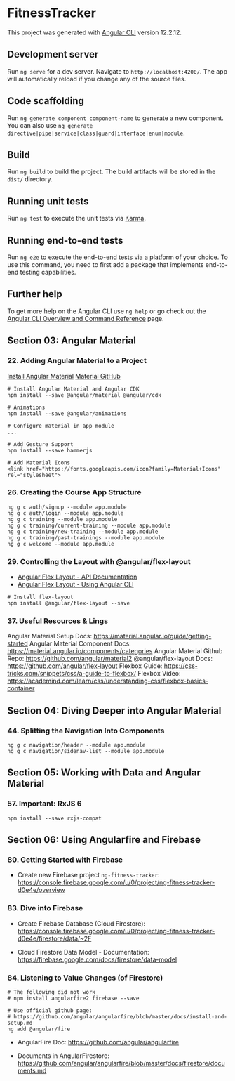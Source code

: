 # FitnessTracker

This project was generated with [Angular CLI](https://github.com/angular/angular-cli) version 12.2.12.

## Development server

Run `ng serve` for a dev server. Navigate to `http://localhost:4200/`. The app will automatically reload if you change any of the source files.

## Code scaffolding

Run `ng generate component component-name` to generate a new component. You can also use `ng generate directive|pipe|service|class|guard|interface|enum|module`.

## Build

Run `ng build` to build the project. The build artifacts will be stored in the `dist/` directory.

## Running unit tests

Run `ng test` to execute the unit tests via [Karma](https://karma-runner.github.io).

## Running end-to-end tests

Run `ng e2e` to execute the end-to-end tests via a platform of your choice. To use this command, you need to first add a package that implements end-to-end testing capabilities.

## Further help

To get more help on the Angular CLI use `ng help` or go check out the [Angular CLI Overview and Command Reference](https://angular.io/cli) page.

## Section 03: Angular Material

### 22. Adding Angular Material to a Project

[Install Angular Material](https://material.angular.io/guide/getting-started)
[Material GitHub](https://github.com/angular/components)


```
# Install Angular Material and Angular CDK
npm install --save @angular/material @angular/cdk

# Animations
npm install --save @angular/animations

# Configure material in app module
...

# Add Gesture Support
npm install --save hammerjs

# Add Material Icons
<link href="https://fonts.googleapis.com/icon?family=Material+Icons" rel="stylesheet">

```
### 26. Creating the Course App Structure

```
ng g c auth/signup --module app.module
ng g c auth/login --module app.module
ng g c training --module app.module
ng g c training/current-training --module app.module
ng g c training/new-training --module app.module
ng g c training/past-trainings --module app.module
ng g c welcome --module app.module
```

### 29. Controlling the Layout with @angular/flex-layout

* [Angular Flex Layout - API Documentation](https://github.com/angular/flex-layout/wiki/API-Documentation)
* [Angular Flex Layout - Using Angular CLI](https://github.com/angular/flex-layout/wiki/Using-Angular-CLI)

```
# Install flex-layout
npm install @angular/flex-layout --save
```

### 37. Useful Resources & Lings

Angular Material Setup Docs: https://material.angular.io/guide/getting-started
Angular Material Component Docs: https://material.angular.io/components/categories
Angular Material Github Repo: https://github.com/angular/material2
@angular/flex-layout Docs: https://github.com/angular/flex-layout
Flexbox Guide: https://css-tricks.com/snippets/css/a-guide-to-flexbox/
Flexbox Video: https://academind.com/learn/css/understanding-css/flexbox-basics-container

## Section 04: Diving Deeper into Angular Material

### 44. Splitting the Navigation Into Components

```
ng g c navigation/header --module app.module
ng g c navigation/sidenav-list --module app.module
```

## Section 05: Working with Data and Angular Material

### 57. Important: RxJS 6

```
npm install --save rxjs-compat
```

## Section 06: Using Angularfire and Firebase

### 80. Getting Started with Firebase

* Create new Firebase project `ng-fitness-tracker`:
https://console.firebase.google.com/u/0/project/ng-fitness-tracker-d0e4e/overview

### 83. Dive into Firebase

* Create Firebase Database (Cloud Firestore):
https://console.firebase.google.com/u/0/project/ng-fitness-tracker-d0e4e/firestore/data/~2F

* Cloud Firestore Data Model - Documentation:
https://firebase.google.com/docs/firestore/data-model

### 84. Listening to Value Changes (of Firestore)

```
# The following did not work
# npm install angularfire2 firebase --save

# Use official github page:
# https://github.com/angular/angularfire/blob/master/docs/install-and-setup.md
ng add @angular/fire

```

* AngularFire Doc:
https://github.com/angular/angularfire

* Documents in AngularFirestore:
https://github.com/angular/angularfire/blob/master/docs/firestore/documents.md


